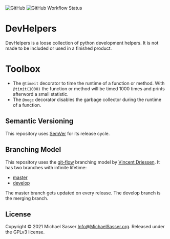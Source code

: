 ![GitHub](https://img.shields.io/github/license/MichaelSasser/devhelpers?style=flat-square)
![GitHub Workflow Status](https://img.shields.io/github/workflow/status/MichaelSasser/devhelpers/Build%20and%20Tests?style=flat-square)

# DevHelpers

DevHelpers is a loose collection of python development helpers.
It is not made to be included or used in a finished product.

# Toolbox

- The `@timeit` decorator to time the runtime of a function or method.
  With `@timit(1000)` the function or method will be timed 1000 times
  and prints afterword a small statistic.
- The `@nogc` decorator disables the garbage collector during the runtime
  of a function.

## Semantic Versioning

This repository uses [SemVer](https://semver.org/) for its release cycle.

## Branching Model

This repository uses the
[git-flow](https://danielkummer.github.io/git-flow-cheatsheet/index.html)
branching model by [Vincent Driessen](https://nvie.com/about/). It has two branches with infinite lifetime:

* [master](https://github.com/MichaelSasser/devhelpers/tree/master)
* [develop](https://github.com/MichaelSasser/devhelpers/tree/develop)

The master branch gets updated on every release. The develop branch is the merging branch.

## License

Copyright &copy; 2021 Michael Sasser <Info@MichaelSasser.org>. Released under the GPLv3 license.

